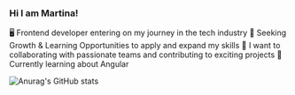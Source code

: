 ### Hi I am Martina!

🖥️ Frontend developer entering on my journey in the tech industry
🌱 Seeking Growth & Learning Opportunities to apply and expand my skills
🔗 I want to collaborating with passionate teams and contributing to exciting projects
📕 Currently learning about Angular

![Anurag's GitHub stats](https://github-readme-stats.vercel.app/api?username=anuraghazra&show_icons=true&theme=tookyonight)
